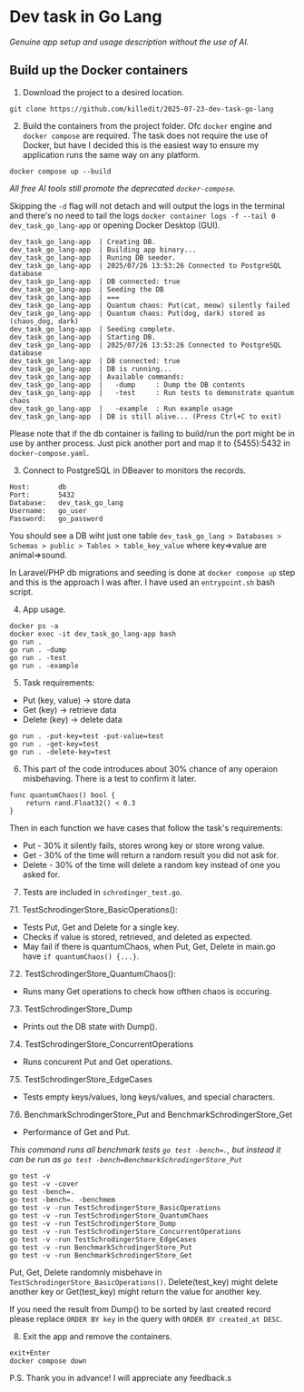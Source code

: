 # Dev task in Go Lang
<em>Genuine app setup and usage description without the use of AI.</em>

## Build up the Docker containers
1. Download the project to a desired location.

```
git clone https://github.com/killedit/2025-07-23-dev-task-go-lang
```

2. Build the containers from the project folder. Ofc `docker` engine and `docker compose` are required. The task does not require the use of Docker, but have I decided this is the easiest way to ensure my application runs the same way on any platform.

```
docker compose up --build
```

<em>All free AI tools still promote the deprecated `docker-compose`.</em>

Skipping the `-d` flag will not detach and will output the logs in the terminal and there's no need to tail the logs `docker container logs -f --tail 0 dev_task_go_lang-app` or opening Docker Desktop (GUI).

```
dev_task_go_lang-app  | Creating DB.
dev_task_go_lang-app  | Building app binary...
dev_task_go_lang-app  | Runing DB seeder.
dev_task_go_lang-app  | 2025/07/26 13:53:26 Connected to PostgreSQL database
dev_task_go_lang-app  | DB connected: true
dev_task_go_lang-app  | Seeding the DB
dev_task_go_lang-app  | ===
dev_task_go_lang-app  | Quantum chaos: Put(cat, meow) silently failed
dev_task_go_lang-app  | Quantum chaos: Put(dog, dark) stored as (chaos_dog, dark)
dev_task_go_lang-app  | Seeding complete.
dev_task_go_lang-app  | Starting DB.
dev_task_go_lang-app  | 2025/07/26 13:53:26 Connected to PostgreSQL database
dev_task_go_lang-app  | DB connected: true
dev_task_go_lang-app  | DB is running...
dev_task_go_lang-app  | Available commands:
dev_task_go_lang-app  |   -dump     : Dump the DB contents
dev_task_go_lang-app  |   -test     : Run tests to demonstrate quantum chaos
dev_task_go_lang-app  |   -example  : Run example usage
dev_task_go_lang-app  | DB is still alive... (Press Ctrl+C to exit)
```

Please note that if the db container is failing to build/run the port might be in use by anther process. Just pick another port and map it to {5455}:5432 in `docker-compose.yaml`.

3. Connect to PostgreSQL in DBeaver to monitors the records.

```
Host:       db
Port:       5432
Database:   dev_task_go_lang
Username:   go_user
Password:   go_password
```

You should see a DB wiht just one table `dev_task_go_lang > Databases > Schemas > public > Tables > table_key_value` where key=>value are animal=>sound.

In Laravel/PHP db migrations and seeding is done at `docker compose up` step and this is the approach I was after. I have used an `entrypoint.sh` bash script.

4. App usage.

```
docker ps -a
docker exec -it dev_task_go_lang-app bash
go run .
go run . -dump
go run . -test
go run . -example
```

5. Task requirements:
- Put (key, value) -> store data
- Get (key) -> retrieve data
- Delete (key) -> delete data

```
go run . -put-key=test -put-value=test
go run . -get-key=test
go run . -delete-key=test
```

6. This part of the code introduces about 30% chance of any operaion misbehaving. There is a test to confirm it later.

```
func quantumChaos() bool {
	return rand.Float32() < 0.3
}
```

Then in each function we have cases that follow the task's requirements:
- Put - 30% it silently fails, stores wrong key or store wrong value.
- Get - 30% of the time will return a random result you did not ask for.
- Delete - 30% of the time will delete a random key instead of one you asked for.

7. Tests are included in `schrodinger_test.go`.

7.1. TestSchrodingerStore_BasicOperations():
- Tests Put, Get and Delete for a single key.
- Checks if value is stored, retrieved, and deleted as expected.
- May fail if there is quantumChaos, when Put, Get, Delete in main.go have `if quantumChaos() {...}`.

7.2. TestSchrodingerStore_QuantumChaos():
- Runs many Get operations to check how ofthen chaos is occuring.

7.3. TestSchrodingerStore_Dump
- Prints out the DB state with Dump().

7.4. TestSchrodingerStore_ConcurrentOperations
- Runs concurent Put and Get operations.

7.5. TestSchrodingerStore_EdgeCases
- Tests empty keys/values, long keys/values, and special characters.

7.6. BenchmarkSchrodingerStore_Put and BenchmarkSchrodingerStore_Get
- Performance of Get and Put.

<em>This command runs all benchmark tests `go test -bench=.`, but instead it can be run as `go test -bench=BenchmarkSchrodingerStore_Put`</em>

```
go test -v
go test -v -cover
go test -bench=.
go test -bench=. -benchmem
go test -v -run TestSchrodingerStore_BasicOperations
go test -v -run TestSchrodingerStore_QuantumChaos
go test -v -run TestSchrodingerStore_Dump
go test -v -run TestSchrodingerStore_ConcurrentOperations
go test -v -run TestSchrodingerStore_EdgeCases
go test -v -run BenchmarkSchrodingerStore_Put
go test -v -run BenchmarkSchrodingerStore_Get

```

Put, Get, Delete randomnly misbehave in `TestSchrodingerStore_BasicOperations()`. Delete(test_key) might delete another key or Get(test_key) might return the value for another key.

If you need the result from Dump() to be sorted by last created record please replace `ORDER BY key` in the query with `ORDER BY created_at DESC`.

8. Exit the app and remove the containers.

```
exit+Enter
docker compose down
```

P.S. Thank you in advance! I will appreciate any feedback.s